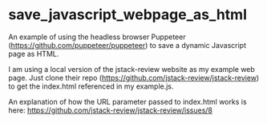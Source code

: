 # save_javascript_webpage_as_html
An example of using the headless browser Puppeteer (https://github.com/puppeteer/puppeteer) to save a dynamic Javascript page as HTML.

I am using a local version of the jstack-review website as my example web page. Just clone their repo (https://github.com/jstack-review/jstack-review) to get the index.html referenced in my example.js.

An explanation of how the URL parameter passed to index.html works is here: https://github.com/jstack-review/jstack-review/issues/8
